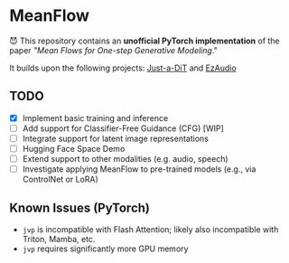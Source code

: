 # MeanFlow

😈 This repository contains an **unofficial PyTorch implementation** of the paper _"Mean Flows for One-step Generative Modeling_."

It builds upon the following projects: [Just-a-DiT](https://github.com/ArchiMickey/Just-a-DiT) and [EzAudio](https://github.com/haidog-yaqub/EzAudio)

## TODO
- [x] Implement basic training and inference
- [ ] Add support for Classifier-Free Guidance (CFG) [WIP]
- [ ] Integrate support for latent image representations
- [ ] Hugging Face Space Demo
- [ ] Extend support to other modalities (e.g. audio, speech)
- [ ] Investigate applying MeanFlow to pre-trained models (e.g., via ControlNet or LoRA)

## Known Issues (PyTorch)
- `jvp` is incompatible with Flash Attention; likely also incompatible with Triton, Mamba, etc.
- `jvp` requires significantly more GPU memory
